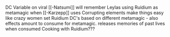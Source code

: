 DC Variable on viral
[[-Natsumi]] will remember Leylas using Ruidium as metamagic when [[-Karzepp]] uses
Corrupting elements make things easy like crazy women
set Ruidium DC's based on different metamagic - also effects amount to consume for metamagic. 
releases memories of past lives when consumed
Cooking with Ruidium???